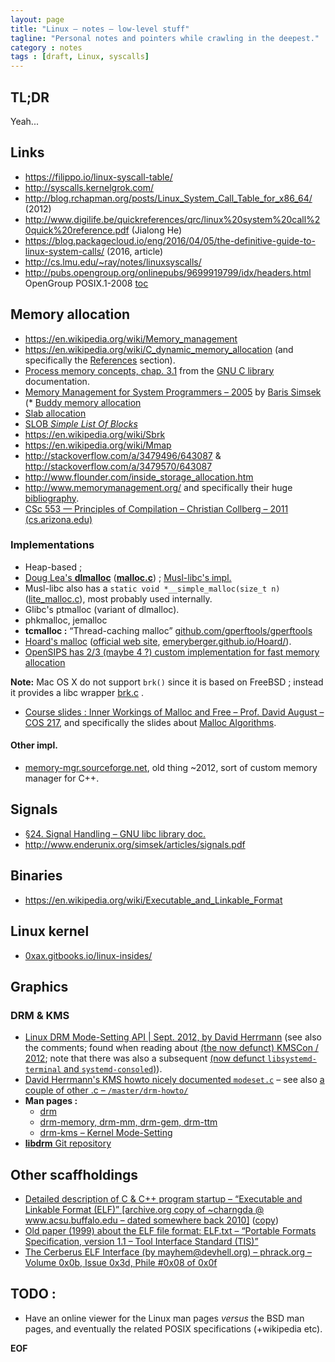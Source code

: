 ```yaml
---
layout: page
title: "Linux – notes – low-level stuff"
tagline: "Personal notes and pointers while crawling in the deepest."
category : notes
tags : [draft, Linux, syscalls]
---
```


## TL;DR

Yeah...


## Links

* <https://filippo.io/linux-syscall-table/>
* <http://syscalls.kernelgrok.com/>
* <http://blog.rchapman.org/posts/Linux_System_Call_Table_for_x86_64/> (2012)
* <http://www.digilife.be/quickreferences/qrc/linux%20system%20call%20quick%20reference.pdf> (Jialong He)
* <https://blog.packagecloud.io/eng/2016/04/05/the-definitive-guide-to-linux-system-calls/> (2016, article)
* <http://cs.lmu.edu/~ray/notes/linuxsyscalls/>
* <http://pubs.opengroup.org/onlinepubs/9699919799/idx/headers.html>
OpenGroup POSIX.1-2008 [toc](http://pubs.opengroup.org/onlinepubs/9699919799/basedefs/contents.html)


## Memory allocation

* <https://en.wikipedia.org/wiki/Memory_management>
* <https://en.wikipedia.org/wiki/C_dynamic_memory_allocation>
  (and specifically the [References](https://en.wikipedia.org/wiki/C_dynamic_memory_allocation#References)
  section).
* [Process memory concepts, chap. 3.1](https://www.gnu.org/software/libc/manual/html_node/Memory-Concepts.html)
  from the [GNU C library](https://www.gnu.org/software/libc/manual/html_node/index.html#SEC_Contents)
  documentation.
* [Memory Management for System Programmers – 2005](http://www.enderunix.org/docs/memory.pdf)
  by [Baris Simsek](http://www.enderunix.org/simsek/)
(* [Buddy memory allocation](https://en.wikipedia.org/wiki/Buddy_memory_allocation)
* [Slab allocation](https://en.wikipedia.org/wiki/Slab_allocation)
* [SLOB _Simple List Of Blocks_](https://en.wikipedia.org/wiki/SLOB)
* <https://en.wikipedia.org/wiki/Sbrk>
* <https://en.wikipedia.org/wiki/Mmap>
* <http://stackoverflow.com/a/3479496/643087> & <http://stackoverflow.com/a/3479570/643087>
* <http://www.flounder.com/inside_storage_allocation.htm>
* <http://www.memorymanagement.org/> and specifically their huge
  [bibliography](http://www.memorymanagement.org/bib.html#bibliography).
* [CSc 553 — Principles of Compilation – Christian Collberg – 2011 (cs.arizona.edu)](https://www2.cs.arizona.edu/~collberg/Teaching/553/2011/)

### Implementations

* Heap-based ;
* [Doug Lea's __dlmalloc__](http://g.oswego.edu/dl/html/malloc.html)
  ([__malloc.c__](ftp://g.oswego.edu/pub/misc/malloc.c)) ;
  [Musl-libc's impl.](http://git.musl-libc.org/cgit/musl/tree/src/malloc)
* Musl-libc also has a `static void *__simple_malloc(size_t n)`
  ([lite\_malloc.c](http://git.musl-libc.org/cgit/musl/tree/src/malloc/lite_malloc.c)),
  most probably used internally.
* Glibc's ptmalloc (variant of dlmalloc).
* phkmalloc, jemalloc
* __tcmalloc :__ “Thread-caching malloc”
  [github.com/gperftools/gperftools](https://github.com/gperftools/gperftools)
* [Hoard's malloc](https://en.wikipedia.org/wiki/Hoard_memory_allocator)
  ([official web site](http://www.hoard.org/about/),
  [emeryberger.github.io/Hoard/](http://emeryberger.github.io/Hoard/)).
* [OpenSIPS has 2/3 (maybe 4 ?) custom implementation for fast memory allocation](https://github.com/OpenSIPS/opensips/tree/master/mem)

__Note:__ Mac OS X do not support `brk()` since it is based on FreeBSD ;
instead it provides a libc wrapper [brk.c](https://opensource.apple.com/source/Libc/Libc-763.12/emulated/brk.c) .

* [Course slides : Inner Workings of Malloc and Free &ndash; Prof. David August &ndash; COS 217](https://www.cs.princeton.edu/courses/archive/fall07/cos217/lectures/14Memory-2x2.pdf), and specifically the slides about
[Malloc Algorithms](https://www2.cs.arizona.edu/~collberg/Teaching/553/2011/Handouts/Handout-6.pdf).

#### Other impl.

* [memory-mgr.sourceforge.net](http://memory-mgr.sourceforge.net/),
  old thing ~2012, sort of custom memory manager for C++.

## Signals

* [§24. Signal Handling – GNU libc library doc.](https://www.gnu.org/software/libc/manual/html_node/Signal-Handling.html)
* <http://www.enderunix.org/simsek/articles/signals.pdf>

## Binaries

* <https://en.wikipedia.org/wiki/Executable_and_Linkable_Format>

## Linux kernel

* [0xax.gitbooks.io/linux-insides/](https://0xax.gitbooks.io/linux-insides/content/index.html)

## Graphics

### DRM & KMS

* [Linux DRM Mode-Setting API | Sept. 2012, by David Herrmann](https://dvdhrm.wordpress.com/2012/09/13/linux-drm-mode-setting-api/)
  (see also the comments; found when reading about [(the now defunct) KMSCon / 2012](https://dvdhrm.wordpress.com/2012/12/10/kmscon-introduction/); note that there was also a subsequent [(now defunct `libsystemd-terminal` and `systemd-consoled`)](https://github.com/systemd/systemd/pull/747)).
* [David Herrmann's KMS howto nicely documented `modeset.c`](https://github.com/dvdhrm/docs/blob/master/drm-howto/modeset.c)
  – see also [a couple of other .c – `/master/drm-howto/`](https://github.com/dvdhrm/docs/tree/master/drm-howto)
* __Man pages :__
  - [drm](https://www.commandlinux.com/man-page/man7/drm.7.html)
  - [drm-memory, drm-mm, drm-gem, drm-ttm](https://www.commandlinux.com/man-page/man7/drm-gem.7.html)
  - [drm-kms – Kernel Mode-Setting](https://www.commandlinux.com/man-page/man7/drm-kms.7.html)
* [__libdrm__ Git repository](https://cgit.freedesktop.org/mesa/drm/)

## Other scaffholdings

* [Detailed description of C & C++ program startup – “Executable and Linkable Format (ELF)” [archive.org copy of ~charngda @ www.acsu.buffalo.edu – dated somewhere back 2010]](http://www.cs.stevens.edu/~jschauma/810/elf.html)
  ([copy](http://www.cs.stevens.edu/~jschauma/810/elf.html))
* [Old paper (1999) about the ELF file format: ELF.txt – “Portable Formats Specification, version 1.1 – Tool Interface Standard (TIS)”](http://www.muppetlabs.com/~breadbox/software/ELF.txt)
* [The Cerberus ELF Interface (by mayhem@devhell.org) – phrack.org – Volume 0x0b, Issue 0x3d, Phile #0x08 of 0x0f](http://phrack.org/issues/61/8.html)

## TODO :

* Have an online viewer for the Linux man pages _versus_ the BSD man pages,
  and eventually the related POSIX specifications (+wikipedia etc).

__EOF__
